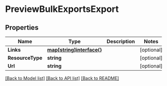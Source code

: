 # PreviewBulkExportsExport

## Properties

Name | Type | Description | Notes
------------ | ------------- | ------------- | -------------
**Links** | [**map[string]interface{}**](.md) |  | [optional] 
**ResourceType** | **string** |  | [optional] 
**Url** | **string** |  | [optional] 

[[Back to Model list]](../README.md#documentation-for-models) [[Back to API list]](../README.md#documentation-for-api-endpoints) [[Back to README]](../README.md)



